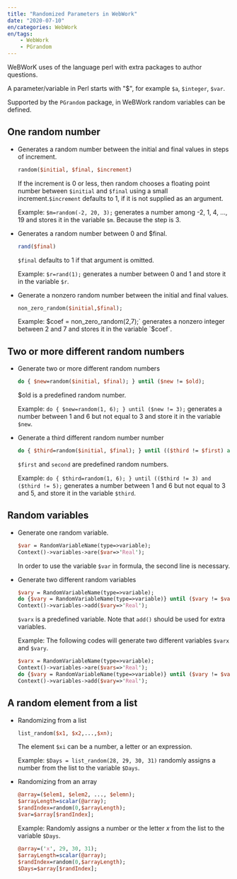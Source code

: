```yaml
---
title: "Randomized Parameters in WebWork"
date: "2020-07-10"
en/categories: WebWork
en/tags: 
    - WebWork
    - PGrandom
---
```


WeBWorK uses of the language perl with extra packages to author questions.

A parameter/variable in Perl starts with "\$", for example `$a`, `$integer`, `$var`.

Supported by the `PGrandom` package, in WeBWork random variables can be defined.

## One random number

- Generates a random number between the initial and final values in steps of increment.
  
  ```perl
  random($initial, $final, $increment)
  ```

   If the increment is 0 or less, then random chooses a floating point number between `$initial` and `$final` using a small increment.`$increment` defaults to 1, if it is not supplied as an argument.

   Example: `$m=random(-2, 20, 3);` generates a number among -2, 1, 4, ..., 19 and stores it in the variable `$m`. Because the step is 3.

- Generates a random number between 0 and $final.

  ```perl
  rand($final)
  ```

  `$final` defaults to 1 if that argument is omitted.

  Example: `$r=rand(1);` generates a number between 0 and 1 and store it in the variable `$r`.

- Generate a nonzero random number between the initial and final values.

  ```perl
  non_zero_random($initial,$final);
  ```

  Example: $coef = non_zero_random(2,7);` generates a nonzero integer between 2 and 7 and stores it in the variable `$coef`.

## Two or more different random numbers

- Generate two or more different random numbers

  ```perl
  do { $new=random($initial, $final); } until ($new != $old);
  ```

  $old is a predefined random number.

  Example: `do { $new=random(1, 6); } until ($new != 3);` generates a number between 1 and 6 but not equal to 3 and store it in the variable `$new`.

- Generate a third different random number number

  ```perl
  do { $third=random($initial, $final); } until (($third != $first) and ($third != $second));
  ```

  `$first` and `second` are predefined random numbers.

  Example: `do { $third=random(1, 6); } until (($third != 3) and ($third != 5);` generates a number between 1 and 6 but not equal to 3 and 5, and store it in the variable `$third`.

## Random variables

- Generate one random variable.

  ```perl
  $var = RandomVariableName(type=>variable);
  Context()->variables->are($var=>'Real');
  ```

  In order to use the variable `$var` in formula, the second line is necessary.

- Generate two different random variables

  ```perl
  $vary = RandomVariableName(type=>variable);
  do {$vary = RandomVariableName(type=>variable)} until ($vary != $varx);
  Context()->variables->add($vary=>'Real');
  ```

  `$varx` is a predefined variable. Note that `add()` should be used for extra variables.

  Example: The following codes will generate two different variables `$varx` and `$vary`.

  ```perl
  $varx = RandomVariableName(type=>variable);
  Context()->variables->are($vars=>'Real');
  do {$vary = RandomVariableName(type=>variable)} until ($vary != $varx);
  Context()->variables->add($vary=>'Real');
  ```

## A random element from a list

- Randomizing from a list

  ```perl
  list_random($x1, $x2,...,$xn);
  ```

  The element `$xi` can be a number, a letter or an expression.

  Example: `$Days = list_random(28, 29, 30, 31)` randomly assigns a number from the list to the variable `$Days`.

- Randomizing from an array
  
  ```perl
  @array=($elem1, $elem2, ..., $elemn);
  $arrayLength=scalar(@array);
  $randIndex=random(0,$arrayLength);
  $var=$array[$randIndex];
  ```

  Example: Randomly assigns a number or the letter $x$ from the list to the variable `$Days`.

  ```perl
  @array=('x', 29, 30, 31);
  $arrayLength=scalar(@array);
  $randIndex=random(0,$arrayLength);
  $Days=$array[$randIndex];
  ```
